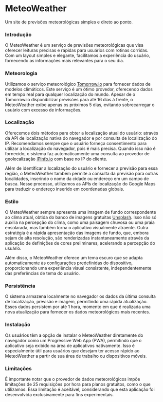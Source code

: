 # MeteoWeather

Um site de previsões meteorológicas simples e direto ao ponto.

### Introdução
O MeteoWeather é um serviço de previsões meteorológicas que visa oferecer leituras precisas e rápidas para usuários com rotinas corridas. Com um layout simples e elegante, facilitamos a experiência do usuário, fornecendo as informações mais relevantes para o seu dia.

### Meteorologia
Utilizamos o serviço meteorológico [Tomorrow.io](https://www.tomorrow.io/) para fornecer dados de modelos climáticos. Este serviço é um ótimo provedor, oferecendo dados em tempo real para qualquer localização do mundo. Apesar de o Tomorrow.io disponibilizar previsões para até 16 dias à frente, o MeteoWeather exibe apenas os próximos 5 dias, evitando sobrecarregar o usuário com excesso de informações.

### Localização
Oferecemos dois métodos para obter a localização atual do usuário: através da API de localização nativa do navegador e por consulta de localização do IP. Recomendamos sempre que o usuário forneça consentimento para utilizar a localização do navegador, pois é mais precisa. Quando isso não é fornecido, o sistema faz automaticamente uma consulta ao provedor de geolocalização [IPinfo.io](https://ipinfo.io/) com base no IP do cliente.

Além de identificar a localização do usuário e fornecer a previsão para essa região, o MeteoWeather também permite a consulta da previsão para outras localidades, inserindo o nome da cidade ou endereço em um campo de busca. Nesse processo, utilizamos as APIs de localização do Google Maps para traduzir o endereço inserido em coordenadas globais.

### Estilo
O MeteoWeather sempre apresenta uma imagem de fundo correspondente ao clima atual, obtida do banco de imagens gratuitas [Unsplash](https://unsplash.com/pt-br). Isso não só auxilia na percepção do clima, como uma paisagem chuvosa ou uma praia ensolarada, mas também torna o aplicativo visualmente atraente. Outra estratégia é a rápida apresentação das imagens de fundo, que, embora sejam de alta resolução, são renderizadas instantaneamente através da aplicação de definições de cores preliminares, acelerando a percepção do usuário.

Além disso, o MeteoWeather oferece um tema escuro que se adapta automaticamente às configurações predefinidas do dispositivo, proporcionando uma experiência visual consistente, independentemente das preferências de tema do usuário.

### Persistência
O sistema armazena localmente no navegador os dados da última consulta de localização, previsão e imagem, permitindo uma rápida atualização. Esses dados persistem por até 1 hora, momento em que é realizada uma nova atualização para fornecer os dados meteorológicos mais recentes.

### Instalação
Os usuários têm a opção de instalar o MeteoWeather diretamente do navegador como um Progressive Web App (PWA), permitindo que o aplicativo seja exibido na área de aplicativos nativamente. Isso é especialmente útil para usuários que desejam ter acesso rápido ao MeteoWeather a partir de sua área de trabalho ou dispositivos móveis.

### Limitações
É importante notar que o provedor de dados meteorológicos impõe limitações de 25 requisições por hora para planos gratuitos, como o que utilizamos. Essa limitação é aceitável, considerando que esta aplicação foi desenvolvida exclusivamente para fins experimentais.
